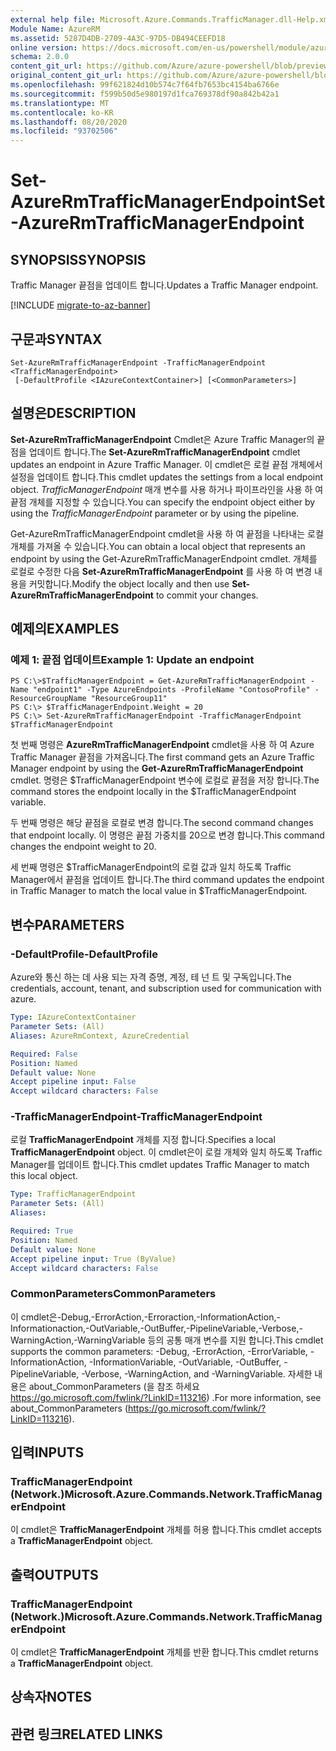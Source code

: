 ```yaml
---
external help file: Microsoft.Azure.Commands.TrafficManager.dll-Help.xml
Module Name: AzureRM
ms.assetid: 5287D4DB-2709-4A3C-97D5-DB494CEEFD18
online version: https://docs.microsoft.com/en-us/powershell/module/azurerm.trafficmanager/set-azurermtrafficmanagerendpoint
schema: 2.0.0
content_git_url: https://github.com/Azure/azure-powershell/blob/preview/src/ResourceManager/TrafficManager/Commands.TrafficManager2/help/Set-AzureRmTrafficManagerEndpoint.md
original_content_git_url: https://github.com/Azure/azure-powershell/blob/preview/src/ResourceManager/TrafficManager/Commands.TrafficManager2/help/Set-AzureRmTrafficManagerEndpoint.md
ms.openlocfilehash: 99f621824d10b574c7f64fb7653bc4154ba6766e
ms.sourcegitcommit: f599b50d5e980197d1fca769378df90a842b42a1
ms.translationtype: MT
ms.contentlocale: ko-KR
ms.lasthandoff: 08/20/2020
ms.locfileid: "93702506"
---
```

# <span data-ttu-id="65d09-101">Set-AzureRmTrafficManagerEndpoint</span><span class="sxs-lookup"><span data-stu-id="65d09-101">Set-AzureRmTrafficManagerEndpoint</span></span>

## <span data-ttu-id="65d09-102">SYNOPSIS</span><span class="sxs-lookup"><span data-stu-id="65d09-102">SYNOPSIS</span></span>
<span data-ttu-id="65d09-103">Traffic Manager 끝점을 업데이트 합니다.</span><span class="sxs-lookup"><span data-stu-id="65d09-103">Updates a Traffic Manager endpoint.</span></span>

[!INCLUDE [migrate-to-az-banner](../../includes/migrate-to-az-banner.md)]

## <span data-ttu-id="65d09-104">구문과</span><span class="sxs-lookup"><span data-stu-id="65d09-104">SYNTAX</span></span>

```
Set-AzureRmTrafficManagerEndpoint -TrafficManagerEndpoint <TrafficManagerEndpoint>
 [-DefaultProfile <IAzureContextContainer>] [<CommonParameters>]
```

## <span data-ttu-id="65d09-105">설명은</span><span class="sxs-lookup"><span data-stu-id="65d09-105">DESCRIPTION</span></span>
<span data-ttu-id="65d09-106">**Set-AzureRmTrafficManagerEndpoint** Cmdlet은 Azure Traffic Manager의 끝점을 업데이트 합니다.</span><span class="sxs-lookup"><span data-stu-id="65d09-106">The **Set-AzureRmTrafficManagerEndpoint** cmdlet updates an endpoint in Azure Traffic Manager.</span></span>
<span data-ttu-id="65d09-107">이 cmdlet은 로컬 끝점 개체에서 설정을 업데이트 합니다.</span><span class="sxs-lookup"><span data-stu-id="65d09-107">This cmdlet updates the settings from a local endpoint object.</span></span>
<span data-ttu-id="65d09-108">*TrafficManagerEndpoint* 매개 변수를 사용 하거나 파이프라인을 사용 하 여 끝점 개체를 지정할 수 있습니다.</span><span class="sxs-lookup"><span data-stu-id="65d09-108">You can specify the endpoint object either by using the *TrafficManagerEndpoint* parameter or by using the pipeline.</span></span>

<span data-ttu-id="65d09-109">Get-AzureRmTrafficManagerEndpoint cmdlet을 사용 하 여 끝점을 나타내는 로컬 개체를 가져올 수 있습니다.</span><span class="sxs-lookup"><span data-stu-id="65d09-109">You can obtain a local object that represents an endpoint by using the Get-AzureRmTrafficManagerEndpoint cmdlet.</span></span>
<span data-ttu-id="65d09-110">개체를 로컬로 수정한 다음 **Set-AzureRmTrafficManagerEndpoint** 를 사용 하 여 변경 내용을 커밋합니다.</span><span class="sxs-lookup"><span data-stu-id="65d09-110">Modify the object locally and then use **Set-AzureRmTrafficManagerEndpoint** to commit your changes.</span></span>

## <span data-ttu-id="65d09-111">예제의</span><span class="sxs-lookup"><span data-stu-id="65d09-111">EXAMPLES</span></span>

### <span data-ttu-id="65d09-112">예제 1: 끝점 업데이트</span><span class="sxs-lookup"><span data-stu-id="65d09-112">Example 1: Update an endpoint</span></span>
```
PS C:\>$TrafficManagerEndpoint = Get-AzureRmTrafficManagerEndpoint -Name "endpoint1" -Type AzureEndpoints -ProfileName "ContosoProfile" -ResourceGroupName "ResourceGroup11"
PS C:\> $TrafficManagerEndpoint.Weight = 20
PS C:\> Set-AzureRmTrafficManagerEndpoint -TrafficManagerEndpoint $TrafficManagerEndpoint
```

<span data-ttu-id="65d09-113">첫 번째 명령은 **AzureRmTrafficManagerEndpoint** cmdlet을 사용 하 여 Azure Traffic Manager 끝점을 가져옵니다.</span><span class="sxs-lookup"><span data-stu-id="65d09-113">The first command gets an Azure Traffic Manager endpoint by using the **Get-AzureRmTrafficManagerEndpoint** cmdlet.</span></span>
<span data-ttu-id="65d09-114">명령은 $TrafficManagerEndpoint 변수에 로컬로 끝점을 저장 합니다.</span><span class="sxs-lookup"><span data-stu-id="65d09-114">The command stores the endpoint locally in the $TrafficManagerEndpoint variable.</span></span>

<span data-ttu-id="65d09-115">두 번째 명령은 해당 끝점을 로컬로 변경 합니다.</span><span class="sxs-lookup"><span data-stu-id="65d09-115">The second command changes that endpoint locally.</span></span>
<span data-ttu-id="65d09-116">이 명령은 끝점 가중치를 20으로 변경 합니다.</span><span class="sxs-lookup"><span data-stu-id="65d09-116">This command changes the endpoint weight to 20.</span></span>

<span data-ttu-id="65d09-117">세 번째 명령은 $TrafficManagerEndpoint의 로컬 값과 일치 하도록 Traffic Manager에서 끝점을 업데이트 합니다.</span><span class="sxs-lookup"><span data-stu-id="65d09-117">The third command updates the endpoint in Traffic Manager to match the local value in $TrafficManagerEndpoint.</span></span>

## <span data-ttu-id="65d09-118">변수</span><span class="sxs-lookup"><span data-stu-id="65d09-118">PARAMETERS</span></span>

### <span data-ttu-id="65d09-119">-DefaultProfile</span><span class="sxs-lookup"><span data-stu-id="65d09-119">-DefaultProfile</span></span>
<span data-ttu-id="65d09-120">Azure와 통신 하는 데 사용 되는 자격 증명, 계정, 테 넌 트 및 구독입니다.</span><span class="sxs-lookup"><span data-stu-id="65d09-120">The credentials, account, tenant, and subscription used for communication with azure.</span></span>

```yaml
Type: IAzureContextContainer
Parameter Sets: (All)
Aliases: AzureRmContext, AzureCredential

Required: False
Position: Named
Default value: None
Accept pipeline input: False
Accept wildcard characters: False
```

### <span data-ttu-id="65d09-121">-TrafficManagerEndpoint</span><span class="sxs-lookup"><span data-stu-id="65d09-121">-TrafficManagerEndpoint</span></span>
<span data-ttu-id="65d09-122">로컬 **TrafficManagerEndpoint** 개체를 지정 합니다.</span><span class="sxs-lookup"><span data-stu-id="65d09-122">Specifies a local **TrafficManagerEndpoint** object.</span></span>
<span data-ttu-id="65d09-123">이 cmdlet은이 로컬 개체와 일치 하도록 Traffic Manager를 업데이트 합니다.</span><span class="sxs-lookup"><span data-stu-id="65d09-123">This cmdlet updates Traffic Manager to match this local object.</span></span>

```yaml
Type: TrafficManagerEndpoint
Parameter Sets: (All)
Aliases: 

Required: True
Position: Named
Default value: None
Accept pipeline input: True (ByValue)
Accept wildcard characters: False
```

### <span data-ttu-id="65d09-124">CommonParameters</span><span class="sxs-lookup"><span data-stu-id="65d09-124">CommonParameters</span></span>
<span data-ttu-id="65d09-125">이 cmdlet은-Debug,-ErrorAction,-Erroraction,-InformationAction,-Informationaction,-OutVariable,-OutBuffer,-PipelineVariable,-Verbose,-WarningAction,-WarningVariable 등의 공통 매개 변수를 지원 합니다.</span><span class="sxs-lookup"><span data-stu-id="65d09-125">This cmdlet supports the common parameters: -Debug, -ErrorAction, -ErrorVariable, -InformationAction, -InformationVariable, -OutVariable, -OutBuffer, -PipelineVariable, -Verbose, -WarningAction, and -WarningVariable.</span></span> <span data-ttu-id="65d09-126">자세한 내용은 about_CommonParameters (을 참조 하세요 https://go.microsoft.com/fwlink/?LinkID=113216) .</span><span class="sxs-lookup"><span data-stu-id="65d09-126">For more information, see about_CommonParameters (https://go.microsoft.com/fwlink/?LinkID=113216).</span></span>

## <span data-ttu-id="65d09-127">입력</span><span class="sxs-lookup"><span data-stu-id="65d09-127">INPUTS</span></span>

### <span data-ttu-id="65d09-128">TrafficManagerEndpoint (Network.)</span><span class="sxs-lookup"><span data-stu-id="65d09-128">Microsoft.Azure.Commands.Network.TrafficManagerEndpoint</span></span>
<span data-ttu-id="65d09-129">이 cmdlet은 **TrafficManagerEndpoint** 개체를 허용 합니다.</span><span class="sxs-lookup"><span data-stu-id="65d09-129">This cmdlet accepts a **TrafficManagerEndpoint** object.</span></span>

## <span data-ttu-id="65d09-130">출력</span><span class="sxs-lookup"><span data-stu-id="65d09-130">OUTPUTS</span></span>

### <span data-ttu-id="65d09-131">TrafficManagerEndpoint (Network.)</span><span class="sxs-lookup"><span data-stu-id="65d09-131">Microsoft.Azure.Commands.Network.TrafficManagerEndpoint</span></span>
<span data-ttu-id="65d09-132">이 cmdlet은 **TrafficManagerEndpoint** 개체를 반환 합니다.</span><span class="sxs-lookup"><span data-stu-id="65d09-132">This cmdlet returns a **TrafficManagerEndpoint** object.</span></span>

## <span data-ttu-id="65d09-133">상속자</span><span class="sxs-lookup"><span data-stu-id="65d09-133">NOTES</span></span>

## <span data-ttu-id="65d09-134">관련 링크</span><span class="sxs-lookup"><span data-stu-id="65d09-134">RELATED LINKS</span></span>


